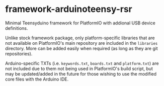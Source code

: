 # framework-arduinoteensy-rsr

Minimal Teensyduino framework for PlatformIO with addional USB device definitions.

Unlike stock framework package, only platform-specific libraries that are not available on PlatformIO's main repository are included in the `libraries` directory. More can be added easily when required (as long as they are git repositories).

Arduino-specific TXTs (i.e. `keywords.txt`, `boards.txt` and `platform.txt`) are not included due to them not being used in PlatformIO's build script, but may be updated/added in the future for those wishing to use the modified core files with the Arduino IDE.
